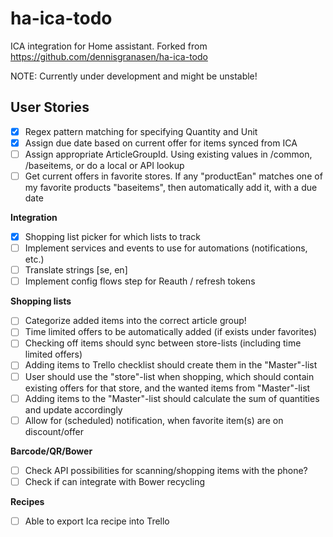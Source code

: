 # ha-ica-todo

ICA integration for Home assistant. 
Forked from https://github.com/dennisgranasen/ha-ica-todo

NOTE: Currently under development and might be unstable!


## User Stories

- [x] Regex pattern matching for specifying Quantity and Unit
- [x] Assign due date based on current offer for items synced from ICA
- [ ] Assign appropriate ArticleGroupId. Using existing values in /common, /baseitems, or do a local or API lookup
- [ ] Get current offers in favorite stores. If any "productEan" matches one of my favorite products "baseitems", then automatically add it, with a due date

**Integration**
- [x] Shopping list picker for which lists to track
- [ ] Implement services and events to use for automations (notifications, etc.)
- [ ] Translate strings [se, en]
- [ ] Implement config flows step for Reauth / refresh tokens

**Shopping lists**
- [ ] Categorize added items into the correct article group!
- [ ] Time limited offers to be automatically added (if exists under favorites)
- [ ] Checking off items should sync between store-lists (including time limited offers)
- [ ] Adding items to Trello checklist should create them in the "Master"-list
- [ ] User should use the "store"-list when shopping, which should contain existing offers for that store, and the wanted items from "Master"-list
- [ ] Adding items to the "Master"-list should calculate the sum of quantities and update accordingly
- [ ] Allow for (scheduled) notification, when favorite item(s) are on discount/offer

**Barcode/QR/Bower**
- [ ] Check API possibilities for scanning/shopping items with the phone?
- [ ] Check if can integrate with Bower recycling

**Recipes**
- [ ] Able to export Ica recipe into Trello

